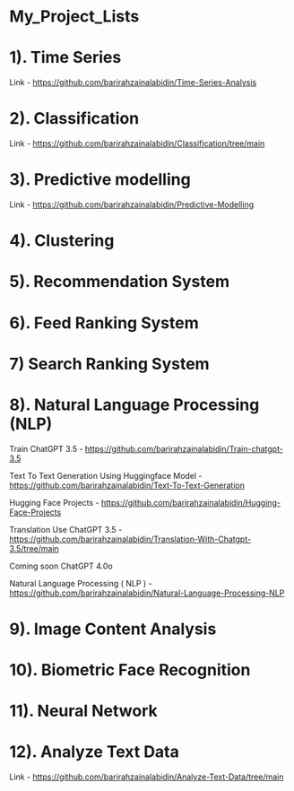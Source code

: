 # My_Project_Lists


# 1). Time Series 

Link - https://github.com/barirahzainalabidin/Time-Series-Analysis


# 2). Classification


Link - https://github.com/barirahzainalabidin/Classification/tree/main


# 3). Predictive modelling


Link - https://github.com/barirahzainalabidin/Predictive-Modelling


# 4). Clustering


# 5). Recommendation System 


# 6). Feed Ranking System


# 7) Search Ranking System


# 8). Natural Language Processing (NLP)


Train ChatGPT 3.5 - https://github.com/barirahzainalabidin/Train-chatgpt-3.5

Text To Text Generation Using Huggingface Model - https://github.com/barirahzainalabidin/Text-To-Text-Generation

Hugging Face Projects - https://github.com/barirahzainalabidin/Hugging-Face-Projects

Translation Use ChatGPT 3.5 - https://github.com/barirahzainalabidin/Translation-With-Chatgpt-3.5/tree/main


Coming soon ChatGPT 4.0o 


Natural Language Processing ( NLP ) - https://github.com/barirahzainalabidin/Natural-Language-Processing-NLP



# 9). Image Content Analysis


# 10). Biometric Face Recognition


# 11). Neural Network


# 12). Analyze Text Data


Link - https://github.com/barirahzainalabidin/Analyze-Text-Data/tree/main

